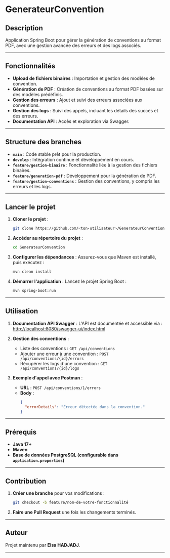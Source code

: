 # **GenerateurConvention**

## **Description**
Application Spring Boot pour gérer la génération de conventions au format PDF, avec une gestion avancée des erreurs et des logs associés.

---

## **Fonctionnalités**
- **Upload de fichiers binaires** : Importation et gestion des modèles de convention.
- **Génération de PDF** : Création de conventions au format PDF basées sur des modèles prédéfinis.
- **Gestion des erreurs** : Ajout et suivi des erreurs associées aux conventions.
- **Gestion des logs** : Suivi des appels, incluant les détails des succès et des erreurs.
- **Documentation API** : Accès et exploration via Swagger.

---

## **Structure des branches**
- **`main`** : Code stable prêt pour la production.
- **`develop`** : Intégration continue et développement en cours.
- **`feature/gestion-binaire`** : Fonctionnalité liée à la gestion des fichiers binaires.
- **`feature/generation-pdf`** : Développement pour la génération de PDF.
- **`feature/gestion-conventions`** : Gestion des conventions, y compris les erreurs et les logs.

---

## **Lancer le projet**
1. **Cloner le projet** :
   ```bash
   git clone https://github.com/<ton-utilisateur>/GenerateurConvention.git
   ```
2. **Accéder au répertoire du projet** :
   ```bash
   cd GenerateurConvention
   ```
3. **Configurer les dépendances** :
   Assurez-vous que Maven est installé, puis exécutez :
   ```bash
   mvn clean install
   ```
4. **Démarrer l'application** :
   Lancez le projet Spring Boot :
   ```bash
   mvn spring-boot:run
   ```

---

## **Utilisation**
1. **Documentation API Swagger** :
   L'API est documentée et accessible via :
   [http://localhost:8080/swagger-ui/index.html](http://localhost:8080/swagger-ui/index.html)

2. **Gestion des conventions** :
   - Liste des conventions : `GET /api/conventions`
   - Ajouter une erreur à une convention : `POST /api/conventions/{id}/errors`
   - Récupérer les logs d'une convention : `GET /api/conventions/{id}/logs`

3. **Exemple d'appel avec Postman** :
   - **URL** : `POST /api/conventions/1/errors`
   - **Body** :
     ```json
     {
       "errorDetails": "Erreur détectée dans la convention."
     }
     ```

---

## **Prérequis**
- **Java 17+**
- **Maven**
- **Base de données PostgreSQL (configurable dans `application.properties`)**

---

## **Contribution**
1. **Créer une branche** pour vos modifications :
   ```bash
   git checkout -b feature/nom-de-votre-fonctionnalité
   ```
2. **Faire une Pull Request** une fois les changements terminés.

---

## **Auteur**
Projet maintenu par **Elsa HADJADJ**.

---